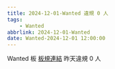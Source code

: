 ```yaml
---
title: 2024-12-01-Wanted 違規 0 人
tags:
    - Wanted
abbrlink: 2024-12-01-Wanted
date: Wanted-2024-12-01 12:00:00
---
```

Wanted 板 [板規連結](https://www.ptt.cc/bbs/Wanted/M.1608829773.A.D3B.html)
昨天違規 0 人
